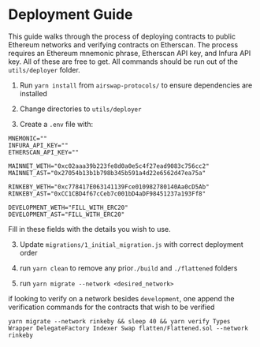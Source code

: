 # Deployment Guide

This guide walks through the process of deploying contracts to public Ethereum networks and verifying contracts on Etherscan. The process requires an Ethereum mnemonic phrase, Etherscan API key, and Infura API key. All of these are free to get. All commands should be run out of the `utils/deployer` folder. 

1. Run `yarn install` from `airswap-protocols/` to ensure dependencies are installed

2. Change directories to `utils/deployer`

2. Create a `.env` file with:

```
MNEMONIC=""
INFURA_API_KEY=""
ETHERSCAN_API_KEY=""

MAINNET_WETH="0xc02aaa39b223fe8d0a0e5c4f27ead9083c756cc2"
MAINNET_AST="0x27054b13b1b798b345b591a4d22e6562d47ea75a"

RINKEBY_WETH="0xc778417E063141139Fce010982780140Aa0cD5Ab"
RINKEBY_AST="0xCC1CBD4f67cCeb7c001bD4aDF98451237a193Ff8"

DEVELOPMENT_WETH="FILL_WITH_ERC20"
DEVELOPMENT_AST="FILL_WITH_ERC20"
```
Fill in these fields with the details you wish to use.

3. Update `migrations/1_initial_migration.js` with correct deployment order

4. run `yarn clean` to remove any prior`./build` and `./flattened` folders

5. run `yarn migrate --network <desired_network>`

if looking to verify on a network besides `development`, one append the verification commands for the contracts that wish to be verified
```
yarn migrate --network rinkeby && sleep 40 && yarn verify Types Wrapper DelegateFactory Indexer Swap flatten/Flattened.sol --network rinkeby
```



